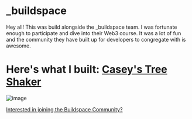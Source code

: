 ﻿# _buildspace
Hey all! This was build alongside the _buildspace team. I was fortunate enough to participate and dive into their Web3 course. It was a lot of fun and the community they have built up for developers to congregate with is awesome.

# Here's what I built: [Casey's Tree Shaker](https://waveportal-baseline-student.caseymakr.repl.co/)

![image](https://user-images.githubusercontent.com/19507316/135160807-50352861-73d1-42b6-ac00-25b59ebe4061.png)


[Interested in joining the Buildspace Community?](https://zip.sc/fy2VI)
